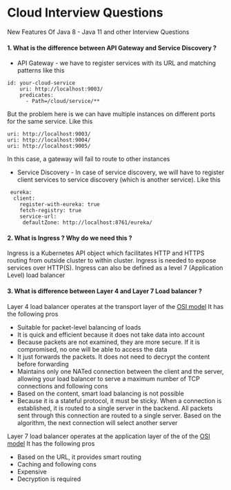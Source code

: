 # Cloud Interview Questions
New Features Of Java 8 - Java 11 and other Interview Questions


#### 1. What is the difference between API Gateway and Service Discovery ?
* API Gateway - we have to register services with its URL and matching patterns like this
```
id: your-cloud-service
    uri: http://localhost:9003/
    predicates:
      - Path=/cloud/service/**
```
But the problem here is we can have multiple instances on different ports for the same service. Like this
```
uri: http://localhost:9003/
uri: http://localhost:9004/
uri: http://localhost:9005/
```
In this case, a gateway will fail to route to other instances
* Service Discovery - In case of service discovery, we will have to register client services to service discovery (which is another service). Like this
```
 eureka:
  client:
    register-with-eureka: true
    fetch-registry: true
    service-url:
     defaultZone: http://localhost:8761/eureka/
```

#### 2. What is Ingress ? Why do we need this ?
Ingress is a Kubernetes API object which facilitates HTTP and HTTPS routing from outside cluster to within cluster. Ingress is needed to expose services over HTTP(S).
Ingress can also be defined as a level 7 (Application Level) load balancer

#### 3. What is difference between Layer 4 and Layer 7 Load balancer ?
Layer 4 load balancer operates at the transport layer of the [OSI model](https://en.wikipedia.org/wiki/OSI_model) 
It has the following pros
* Suitable for packet-level balancing of loads
* It is quick and efficient because it does not take data into account
* Because packets are not examined, they are more secure. If it is compromised, no one will be able to access the data
* It just forwards the packets. It does not need to decrypt the content before forwarding
* Maintains only one NATed connection between the client and the server, allowing your load balancer to serve a maximum number of TCP connections
and following cons
* Based on the content, smart load balancing is not possible
* Because it is a stateful protocol, it must be sticky. When a connection is established, it is routed to a single server in the backend. All packets sent through this connection are routed to a single server. Based on the algorithm, the next connection will select another server

Layer 7 load balancer operates at the application layer of the of the [OSI model](https://en.wikipedia.org/wiki/OSI_model) 
It has the following pros 
* Based on the URL, it provides smart routing
* Caching
and following cons
* Expensive
* Decryption is required

